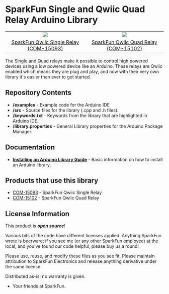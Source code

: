 SparkFun Single and Qwiic Quad Relay Arduino Library
========================================

<table class="table table-hover table-striped table-bordered">
  <tr align="center">
   <td><a href="https://www.sparkfun.com/products/15093"><img src="https://cdn.sparkfun.com/assets/parts/1/3/4/5/1/15093-SparkFun_Qwiic_Single_Relay-01.jpg"></a></td>
   <td><a href="https://www.sparkfun.com/products/15102"><img src="https://cdn.sparkfun.com/assets/parts/1/3/4/6/2/15102-SparkFun_Qwiic_Quad_Relay-01a.jpg"></a></td>
  </tr>
  <tr align="center">
    <td><a href="https://www.sparkfun.com/products/15093">SparkFun Qwiic Single Relay (COM-15093)</a></td>
    <td><a href="https://www.sparkfun.com/products/15102">SparkFun Qwiic Quad Relay (COM-15102)</a></td>
  </tr>
</table>

The Single and Quad relays make it possible to control high powered devices
using a low powered device like an Arduino. These relays are Qwiic enabled
which means they are plug and play, and now with their very own library it's
easier then ever to get started.  

Repository Contents
-------------------

* **/examples** - Example code for the Arduino IDE 
* **/src** - Source files for the library (.cpp and .h files). 
* **/keywords.txt** - Keywords from the library that are highlighted in Arduino IDE.
* **/library.properties** - General Library properties for the Arduino Package Manager.

Documentation
--------------

* **[Installing an Arduino Library Guide](https://learn.sparkfun.com/tutorials/installing-an-arduino-library)** - Basic information on how to install an Arduino library.

Products that use this library
--------------
* [COM-15093](https://www.sparkfun.com/products/15093) - SparkFun Qwiic Single Relay 
* [COM-15102](https://www.sparkfun.com/products/15102) - SparkFun Qwiic Quad Relay

License Information
-------------------

This product is _**open source**_! 

Various bits of the code have different licenses applied. Anything SparkFun wrote is beerware; if you see me (or any other SparkFun employee) at the local, and you've found our code helpful, please buy us a round!

Please use, reuse, and modify these files as you see fit. Please maintain attribution to SparkFun Electronics and release anything derivative under the same license.

Distributed as-is; no warranty is given.

- Your friends at SparkFun.

